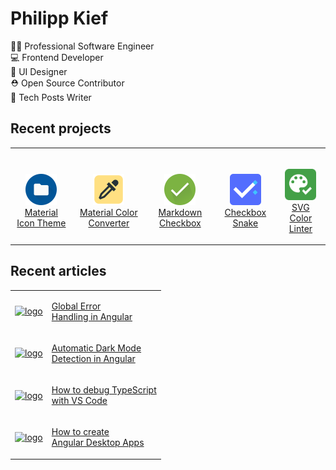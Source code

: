 # Philipp Kief

👨‍💻 Professional Software Engineer<br>
💻 Frontend Developer<br>
🎨 UI Designer<br>
⛑ Open Source Contributor<br>
📝 Tech Posts Writer<br>

## Recent projects

<table>
    <tr>
        <td>
            <p align="center">
            <a href="https://github.com/PKief/vscode-material-icon-theme">
            <br>
                <img src="https://raw.githubusercontent.com/PKief/pkief/master/images/project-images/material-icon-theme.png" alt="logo" height="50">
            <br>
            Material Icon Theme
            <br>
            </a>
            </p>
        </td>
        <td>
            <p align="center">
            <a href="https://github.com/PKief/material-color-converter">
            <br>
                <img src="https://raw.githubusercontent.com/PKief/pkief/master/images/project-images/material-color-converter.png" alt="logo" height="50">
            <br>
            Material Color Converter
            <br>
            </a>
            </p>
        </td>
        <td>
            <p align="center">
            <a href="https://github.com/PKief/vscode-markdown-checkbox">
            <br>
                <img src="https://raw.githubusercontent.com/PKief/pkief/master/images/project-images/markdown-checkbox.png" alt="logo" height="50">
            <br>
            Markdown Checkbox
            <br>
            </a>
            </p>
        </td>
        <td>
            <p align="center">
            <a href="https://github.com/PKief/checkbox-snake">
            <br>
                <img src="https://raw.githubusercontent.com/PKief/pkief/master/images/project-images/checkbox-snake.png" alt="logo" height="50">
            <br>
            Checkbox Snake
            <br>
            </a>
            </p>
        </td>
        <td>
            <p align="center">
            <a href="https://github.com/PKief/svg-color-linter">
            <br>
                <img src="https://github.com/PKief/svg-color-linter/raw/main/logo.png" alt="logo" height="50">
            <br>
            SVG Color Linter
            <br>
            </a>
            </p>
        </td>
    </tr>
</table>

## Recent articles

<table>
    <tr>
        <td>
            <a href="https://medium.com/@PhilippKief/global-error-handling-in-angular-ea395ce174b1">            
                <img src="https://miro.medium.com/max/4800/1*2hTxY3GqPjd0vexILRsgmQ.png" alt="logo" width="100">
        </a>
        </td>
        <td>
        <p><a href="https://medium.com/@PhilippKief/global-error-handling-in-angular-ea395ce174b1">Global Error <br>Handling in Angular</a></p>
        </td>
        </tr>
        <tr>
        <td>
            <a href="https://medium.com/@PhilippKief/automatic-dark-mode-detection-in-angular-material-8342917885a0">            
                <img src="https://miro.medium.com/max/4800/1*DILtWhS2eUBnFqUR7tXxtg.png" alt="logo" width="100">
        </a>
        </td>
        <td>
        <p><a href="https://medium.com/@PhilippKief/automatic-dark-mode-detection-in-angular-material-8342917885a0">Automatic Dark Mode <br>Detection in Angular</a></p>
        </td>
        </tr>
        <tr>
        <td>
            <a href="https://medium.com/@PhilippKief/how-to-debug-typescript-with-vs-code-9cec93b4ae56">            
                <img src="https://miro.medium.com/max/3524/1*uSrSYdCfkd6ccC4Sc-rmsA.png" alt="logo" width="100">
        </a>
        </td>
        <td>
        <p><a href="https://medium.com/@PhilippKief/how-to-debug-typescript-with-vs-code-9cec93b4ae56">How to debug TypeScript <br>with VS Code</a></p>
        </td>
        </tr>
        <tr>
        <td>
            <a href="https://medium.com/@PhilippKief/angular-desktop-apps-a9ce9e3574e8">            
                <img src="https://miro.medium.com/max/2400/1*SyKFADUT9a6oGvKLrDBC6g.png" alt="logo" width="100">
        </a>
        </td>
        <td>
        <p><a href="https://medium.com/@PhilippKief/angular-desktop-apps-a9ce9e3574e8">How to create <br>Angular Desktop Apps</a></p>
        </td>
        </tr>
</table>

<!-- - [Global Error Handling in Angular](https://medium.com/@PhilippKief/global-error-handling-in-angular-ea395ce174b1)
- [Automatic Dark Mode Detection in Angular](https://medium.com/@PhilippKief/automatic-dark-mode-detection-in-angular-material-8342917885a0)
- [How to debug TypeScript with VS Code](https://medium.com/@PhilippKief/how-to-debug-typescript-with-vs-code-9cec93b4ae56)
- [How to create Angular Desktop Apps](https://medium.com/@PhilippKief/angular-desktop-apps-a9ce9e3574e8) -->

<!-- [![Twitter](https://img.shields.io/twitter/url/https/twitter.com/PhilippKief.svg?style=social&label=Follow%20Philipp%20Kief)](https://twitter.com/PhilippKief) -->
